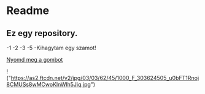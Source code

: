 # Readme
## Ez egy repository.
-1
-2
-3
-5
-Kihagytam egy szamot!

[Nyomd meg a gombot]("vanenet.hu")

!("https://as2.ftcdn.net/v2/jpg/03/03/62/45/1000_F_303624505_u0bFT1Rnoj8CMUSs8wMCwoKlnWlh5Jiq.jpg")